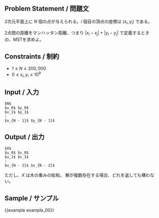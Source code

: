Problem Statement / 問題文
---------

2次元平面上に $N$ 個の点が与えられる。$i$ 個目の頂点の座標は $(x_i, y_i)$ である。 

2点間の距離をマンハッタン距離、つまり $|x_i - x_j| + |y_i - y_j|$ で定義するときの、MSTを求めよ。

Constraints / 制約
---------

- $1 \leq N \leq 200,000$
- $0 \leq x_i, y_i \leq 10^9$

Input / 入力
---------

~~~
$N$
$x_0$ $y_0$
$x_1$ $y_1$
:
$x_{N - 1}$ $y_{N - 1}$
~~~

Output / 出力
---------

~~~
$X$
$u_0$ $v_0$
$u_1$ $v_1$
:
$u_{N - 2}$ $v_{N - 2}$
~~~

ただし、$X$ は木の重みの総和。
解が複数存在する場合、どれを返しても構わない。


Sample / サンプル
---------

{{example example_00}}
